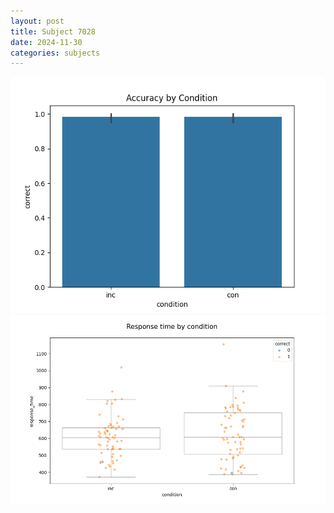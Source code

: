 ```yaml
---
layout: post
title: Subject 7028
date: 2024-11-30
categories: subjects
---
```


![](data/7028/run-2/7028_NF_acc.png)
![](data/7028/run-2/7028_NF_rt.png)
